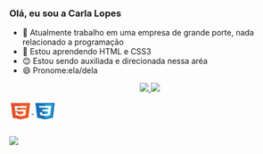 ### Olá, eu sou a Carla Lopes

- 🔭 Atualmente trabalho  em uma empresa  de grande porte, nada relacionado a programação
- 🌱 Estou aprendendo HTML e  CSS3
- 😊 Estou sendo auxiliada e direcionada nessa aréa 
- 😄 Pronome:ela/dela


<div align="center">
  <a href="https://github.com/carlaloopes">
  <img height="180em" src="https://github-readme-stats.vercel.app/api?username=carlaloopes&show_icons=falsee&theme=blue&include_all_commits=true&count_private=true"/>
  <img height="180em" src="https://github-readme-stats.vercel.app/api/top-langs/?username=carlaloopes&layout=compact&langs_count=7&theme=blue"/>
</div>
<div style="display: inline_block"><br>
  <img align="center" alt="Rafa-HTML" height="30" width="40" src="https://raw.githubusercontent.com/devicons/devicon/master/icons/html5/html5-original.svg">
  <img align="center" alt="Rafa-CSS" height="30" width="40" src="https://raw.githubusercontent.com/devicons/devicon/master/icons/css3/css3-original.svg">
</div>
  
  ##
 
<div> 
  <a href="https://instagram.com/carlaoopes" target="_blank"><img src="https://img.shields.io/badge/-Instagram-%23E4405F?style=for-the-badge&logo=instagram&logoColor=white" target="_blank"></a>
